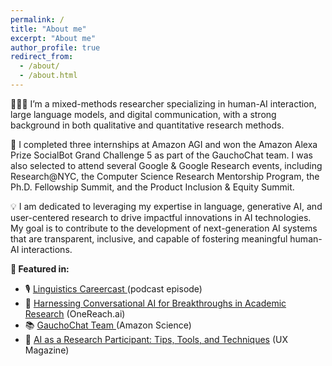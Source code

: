 ```yaml
---
permalink: /
title: "About me"
excerpt: "About me"
author_profile: true
redirect_from: 
  - /about/
  - /about.html
---
```


👩🏼‍💻 I’m a mixed-methods researcher specializing in human-AI interaction, large language models, and digital communication, with a strong background in both qualitative and quantitative research methods. 

🤖 I completed three internships at Amazon AGI and won the Amazon Alexa Prize SocialBot Grand Challenge 5 as part of the GauchoChat team. I was also selected to attend several Google & Google Research events, including Research@NYC, the Computer Science Research Mentorship Program, the Ph.D. Fellowship Summit, and the Product Inclusion & Equity Summit.

💡 I am dedicated to leveraging my expertise in language, generative AI, and user-centered research to drive impactful innovations in AI technologies. My goal is to contribute to the development of next-generation AI systems that are transparent, inclusive, and capable of fostering meaningful human-AI interactions.

**📢 Featured in:** 

* 🎙️ <a href="https://www.linguisticscareercast.com/podcast/episode-38-marina-zhukova/"> Linguistics Careercast </a> (podcast episode)
* 📝 <a href="https://onereach.ai/harnessing-conversational-ai-for-breakthroughs-in-academic-research/">Harnessing Conversational AI for Breakthroughs in Academic Research</a> (OneReach.ai)
* 📚 <a href="https://www.amazon.science/alexa-prize/teams/gauchochat-2022"> GauchoChat Team </a> (Amazon Science)
* 🧠 <a href="https://uxmag.com/articles/ai-as-a-research-participant-tips-tools-and-techniques"> AI as a Research Participant: Tips, Tools, and Techniques</a> (UX Magazine)











